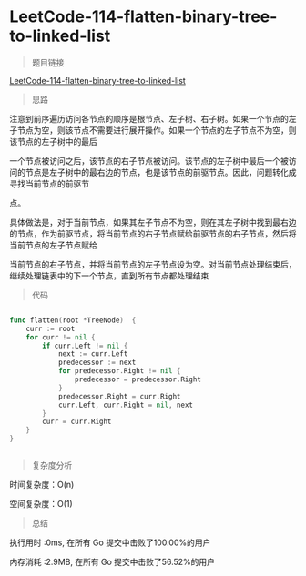 # LeetCode-114-flatten-binary-tree-to-linked-list
>题目链接

[LeetCode-114-flatten-binary-tree-to-linked-list](https://leetcode-cn.com/problems/flatten-binary-tree-to-linked-list/)

>思路

注意到前序遍历访问各节点的顺序是根节点、左子树、右子树。如果一个节点的左子节点为空，则该节点不需要进行展开操作。如果一个节点的左子节点不为空，则该节点的左子树中的最后

一个节点被访问之后，该节点的右子节点被访问。该节点的左子树中最后一个被访问的节点是左子树中的最右边的节点，也是该节点的前驱节点。因此，问题转化成寻找当前节点的前驱节

点。

具体做法是，对于当前节点，如果其左子节点不为空，则在其左子树中找到最右边的节点，作为前驱节点，将当前节点的右子节点赋给前驱节点的右子节点，然后将当前节点的左子节点赋给

当前节点的右子节点，并将当前节点的左子节点设为空。对当前节点处理结束后，继续处理链表中的下一个节点，直到所有节点都处理结束


>代码

```go

func flatten(root *TreeNode)  {
    curr := root
    for curr != nil {
        if curr.Left != nil {
            next := curr.Left
            predecessor := next
            for predecessor.Right != nil {
                predecessor = predecessor.Right
            }
            predecessor.Right = curr.Right
            curr.Left, curr.Right = nil, next
        }
        curr = curr.Right
    }
}



```

>复杂度分析

时间复杂度：O(n)

空间复杂度：O(1)

>总结

执行用时 :0ms, 在所有 Go 提交中击败了100.00%的用户

内存消耗 :2.9MB, 在所有 Go 提交中击败了56.52%的用户
